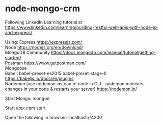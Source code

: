 # node-mongo-crm

Following LinkedIn Learning tutorial at https://www.linkedin.com/learning/building-restful-web-apis-with-node-js-and-express/

Using:
Express https://expressjs.com/ </br>
Node https://nodejs.org/en/download/ </br>
MongoDB Community https://docs.mongodb.com/manual/tutorial/getting-started/ </br>
Postman https://www.getpostman.com/ </br>
Mongoose </br>
Babel: babel-preset-es2015 babel-preset-stage-0 https://babeljs.io/docs/en/plugins </br>
Nodemon (use nodemon instead of node in CLI - nodemon monitors changes in your code & restarts your server) https://nodemon.io/ </br>

Start Mongo: 
mongod </br>

Start app:
npm start</br>

Open the following in browser: localhost://4200
